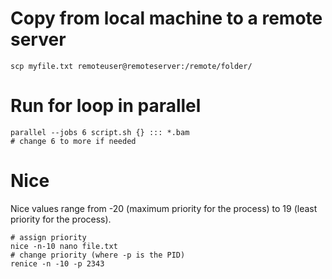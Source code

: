 # Copy from local machine to a remote server 
```
scp myfile.txt remoteuser@remoteserver:/remote/folder/
```

# Run for loop in parallel 
```
parallel --jobs 6 script.sh {} ::: *.bam
# change 6 to more if needed
```
# Nice 
Nice values range from -20 (maximum priority for the process) to 19 (least priority for the process). 
```
# assign priority
nice -n-10 nano file.txt
# change priority (where -p is the PID)
renice -n -10 -p 2343

```
